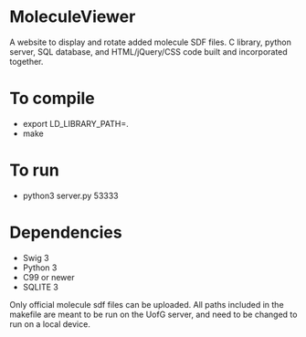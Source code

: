 # MoleculeViewer
A website to display and rotate added molecule SDF files. C library, python server, SQL database, and HTML/jQuery/CSS code built and incorporated together. 

# To compile
* export LD_LIBRARY_PATH=.
* make

# To run
* python3 server.py 53333

# Dependencies
* Swig 3
* Python 3
* C99 or newer
* SQLITE 3

Only official molecule sdf files can be uploaded. All paths included in the makefile are meant to be run on the UofG server, and need to be changed to run on a local device.
